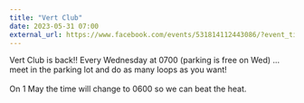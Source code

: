 ```yaml
---
title: "Vert Club"
date: 2023-05-31 07:00
external_url: https://www.facebook.com/events/531814112443086/?event_time_id=531814129109751
---
```

Vert Club is back!! Every Wednesday at 0700 (parking is free on Wed) … meet in the parking lot and do as many loops as you want!<br>
  <br>
  On 1 May the time will change to 0600 so we can beat the heat.<br>
  <br>
  
